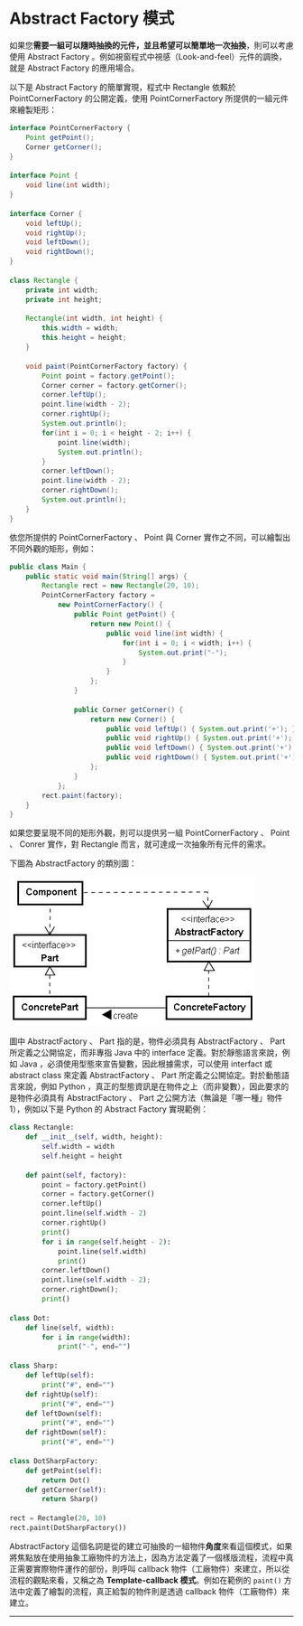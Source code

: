 # Abstract Factory 模式

如果您**需要一組可以隨時抽換的元件，並且希望可以簡單地一次抽換**，則可以考慮使用 Abstract Factory 。例如視窗程式中視感（Look-and-feel）元件的調換，就是 Abstract Factory 的應用場合。

以下是 Abstract Factory 的簡單實現，程式中 Rectangle 依賴於 PointCornerFactory 的公開定義，使用 PointCornerFactory 所提供的一組元件來繪製矩形：

```java
interface PointCornerFactory {
    Point getPoint();
    Corner getCorner();
}

interface Point {
    void line(int width);
}

interface Corner {
    void leftUp();
    void rightUp();
    void leftDown();
    void rightDown();
}

class Rectangle {
    private int width;
    private int height;
    
    Rectangle(int width, int height) {
        this.width = width;
        this.height = height;
    }
    
    void paint(PointCornerFactory factory) {
        Point point = factory.getPoint();
        Corner corner = factory.getCorner();
        corner.leftUp();
        point.line(width - 2);
        corner.rightUp();
        System.out.println();
        for(int i = 0; i < height - 2; i++) {
            point.line(width);
            System.out.println();
        }
        corner.leftDown();
        point.line(width - 2);
        corner.rightDown();
        System.out.println();
    }
}
```

依您所提供的 PointCornerFactory 、 Point 與 Corner 實作之不同，可以繪製出不同外觀的矩形，例如：

```java
public class Main {
    public static void main(String[] args) {
        Rectangle rect = new Rectangle(20, 10);
        PointCornerFactory factory =
            new PointCornerFactory() {
                public Point getPoint() {
                    return new Point() {
                        public void line(int width) {
                            for(int i = 0; i < width; i++) {
                                System.out.print("-");
                            }
                        }
                    };
                }
                
                public Corner getCorner() {
                    return new Corner() {
                        public void leftUp() { System.out.print('+'); }
                        public void rightUp() { System.out.print('+'); }
                        public void leftDown() { System.out.print('+'); }
                        public void rightDown() { System.out.print('+'); }
                    };
                }
            };
        rect.paint(factory);        
    }
}
```

如果您要呈現不同的矩形外觀，則可以提供另一組 PointCornerFactory 、 Point 、 Conrer 實作，對 Rectangle 而言，就可達成一次抽象所有元件的需求。

下圖為 AbstractFactory 的類別圖：

![](AbstractFactory-1.jpg)

圖中 AbstractFactory 、 Part 指的是，物件必須具有 AbstractFactory 、 Part 所定義之公開協定，而非專指 Java 中的 interface 定義。對於靜態語言來說，例如 Java ，必須使用型態來宣告變數，因此根據需求，可以使用 interfact 或 abstract class 來定義 AbstractFactory 、 Part 所定義之公開協定。對於動態語言來說，例如 Python ，真正的型態資訊是在物件之上（而非變數），因此要求的是物件必須具有 AbstractFactory 、 Part 之公開方法（無論是「哪一種」物件1），例如以下是 Python 的 Abstract Factory 實現範例：

```python
class Rectangle:
    def __init__(self, width, height):
        self.width = width
        self.height = height
    
    def paint(self, factory):
        point = factory.getPoint()
        corner = factory.getCorner()
        corner.leftUp()
        point.line(self.width - 2)
        corner.rightUp()
        print()
        for i in range(self.height - 2):
            point.line(self.width)
            print()        
        corner.leftDown()
        point.line(self.width - 2);
        corner.rightDown();
        print()
        
class Dot:
    def line(self, width):
        for i in range(width):
            print("-", end="")

class Sharp:
    def leftUp(self):
        print("#", end="")
    def rightUp(self):
        print("#", end="")
    def leftDown(self):
        print("#", end="")
    def rightDown(self):
        print("#", end="")

class DotSharpFactory:
    def getPoint(self):
        return Dot()
    def getCorner(self):    
        return Sharp()
        
rect = Rectangle(20, 10)
rect.paint(DotSharpFactory())
```

AbstractFactory 這個名詞是從的建立可抽換的一組物件**角度**來看這個模式，如果將焦點放在使用抽象工廠物件的方法上，因為方法定義了一個樣版流程，流程中真正需要實際物件運作的部份，則呼叫 callback 物件（工廠物件）來建立，所以從流程的觀點來看，又稱之為 **Template-callback 模式**。例如在範例的 `paint()` 方法中定義了繪製的流程，真正給製的物件則是透過 callback 物件（工廠物件）來建立。

---

